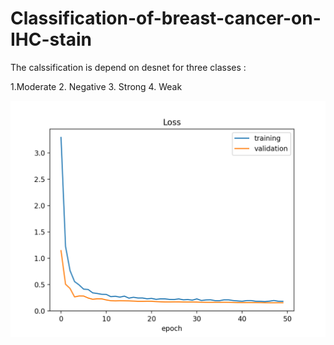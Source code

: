 # Classification-of-breast-cancer-on-IHC-stain

The calssification is depend on desnet for three classes : 

1.Moderate
2. Negative
3. Strong 
4. Weak

![](testing_losses.png)
